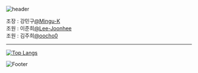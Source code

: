 ![header](https://capsule-render.vercel.app/api?type=rounded&color=auto&height=120&section=header&text=3조github!&fontSize=40)


조장 : 강민구[@Mingu-K](https://github.com/Mingu-K)   
조원 : 이준희[@Lee-Joonhee](https://github.com/Lee-Joonhee)    
조원 : 김주희[@oocho0](https://github.com/oocho0)   


---

[![Top Langs](https://github-readme-stats.vercel.app/api/top-langs/?username=oocho0)](https://github.com/oocho0/github-readme-stats)


![Footer](https://capsule-render.vercel.app/api?type=waving&color=auto&height=150&section=footer)
